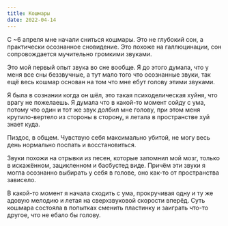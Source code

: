 ```yaml
---
title: Кошмары
date: 2022-04-14
---
```


С ~6 апреля мне начали сниться кошмары. Это не глубокий сон, а практически осознанное сновидение. Это похоже на галлюцинации, сон сопровождается мучительно громкими звуками.

Это мой первый опыт звука во сне вообще. Я до этого думала, что у меня все сны беззвучные, а тут мало того что осознанные звуки, так ещё весь кошмар основан на том что мне ебут голову этими звуками.

Я была в сознании когда он шёл, это такая психоделическая хуйня, что врагу не пожелаешь. Я думала что в какой-то момент сойду с ума, потому что один и тот же звук долбил мне голову, при этом меня крутило-вертело из стороны в сторону, я летала в пространстве хуй знает куда.

Пиздос, в общем. Чувствую себя максимально убитой, не могу весь день нормально поспать и восстановиться.

Звуки похожи на отрывки из песен, которые запомнил мой мозг, только в искажённом, зацикленном и басбустед виде. Причём эти звуки я могла осознанно выбирать у себя в голове, оно как-то от пространства зависело.

В какой-то момент я начала сходить с ума, прокручивая одну и ту же адовую мелодию и летая на сверхзвуковой скорости вперёд. Суть кошмара состояла в попытках сменить пластинку и заиграть что-то другое, что не ебало бы голову.
